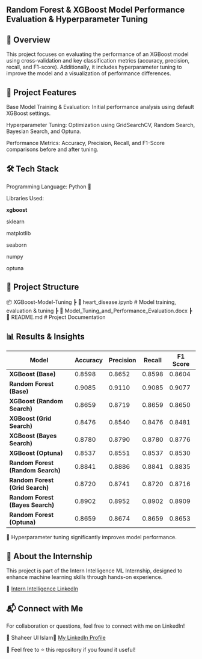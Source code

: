 ## **Random Forest & XGBoost  Model Performance Evaluation & Hyperparameter Tuning**

## 📌 Overview

This project focuses on evaluating the performance of an XGBoost model using cross-validation and key classification metrics (accuracy, precision, recall, and F1-score). Additionally, it includes hyperparameter tuning to improve the model and a visualization of performance differences.

## 🚀 Project Features

Base Model Training & Evaluation: Initial performance analysis using default XGBoost settings.

Hyperparameter Tuning: Optimization using GridSearchCV, Random Search, Bayesian Search, and Optuna.

Performance Metrics: Accuracy, Precision, Recall, and F1-Score comparisons before and after tuning.


## 🛠️ Tech Stack

Programming Language: Python 🐍

Libraries Used:

**xgboost**

sklearn

matplotlib

seaborn

numpy

optuna

## 📂 Project Structure

📦 XGBoost-Model-Tuning
 ┣ 📜 heart_disease.ipynb  # Model training, evaluation & tuning
 ┣ 📜 Model_Tuning_and_Performance_Evaluation.docx
 ┣ 📜 README.md  # Project Documentation



## 📊 Results & Insights

| Model                           | Accuracy | Precision | Recall  | F1 Score |
|---------------------------------|----------|-----------|---------|----------|
| **XGBoost (Base)**              | 0.8598   | 0.8652    | 0.8598  | 0.8604   |
| **Random Forest (Base)**        | 0.9085   | 0.9110    | 0.9085  | 0.9077   |
| **XGBoost (Random Search)**     | 0.8659   | 0.8719    | 0.8659  | 0.8650   |
| **XGBoost (Grid Search)**       | 0.8476   | 0.8540    | 0.8476  | 0.8481   |
| **XGBoost (Bayes Search)**      | 0.8780   | 0.8790    | 0.8780  | 0.8776   |
| **XGBoost (Optuna)**            | 0.8537   | 0.8551    | 0.8537  | 0.8530   |
| **Random Forest (Random Search)** | 0.8841 | 0.8886    | 0.8841  | 0.8835   |
| **Random Forest (Grid Search)** | 0.8720   | 0.8741    | 0.8720  | 0.8716   |
| **Random Forest (Bayes Search)** | 0.8902  | 0.8952    | 0.8902  | 0.8909   |
| **Random Forest (Optuna)**      | 0.8659   | 0.8674    | 0.8659  | 0.8653   |


🔹 Hyperparameter tuning significantly improves model performance.

## 📢 About the Internship

This project is part of the Intern Intelligence ML Internship, designed to enhance machine learning skills through hands-on experience.

🔗 [Intern Intelligence LinkedIn](https://www.linkedin.com/company/intern-intelligence/)

## 📬 Connect with Me

For collaboration or questions, feel free to connect with me on LinkedIn!

👤 Shaheer Ul Islam🔗 [My LinkedIn Profile](https://www.linkedin.com/in/shaheer-ul-islam-a135b2290/)

🌟 Feel free to ⭐ this repository if you found it useful!

